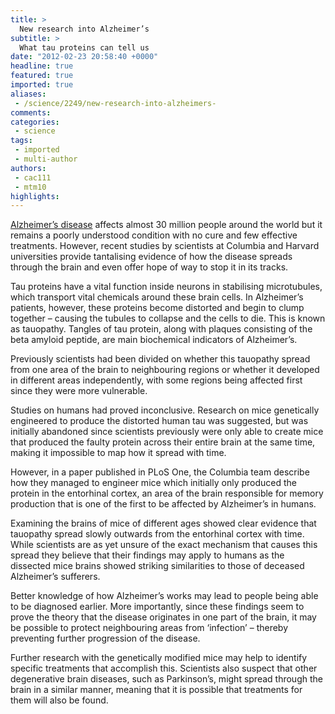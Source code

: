 ```yaml
---
title: >
  New research into Alzheimer’s
subtitle: >
  What tau proteins can tell us
date: "2012-02-23 20:58:40 +0000"
headline: true
featured: true
imported: true
aliases:
 - /science/2249/new-research-into-alzheimers-
comments:
categories:
 - science
tags:
 - imported
 - multi-author
authors:
 - cac111
 - mtm10
highlights:
---
```


[Alzheimer’s disease](http://alzheimers.org.uk/site/scripts/documents_info.php?documentID=100) affects almost 30 million people around the world but it remains a poorly understood condition with no cure and few effective treatments. However, recent studies by scientists at Columbia and Harvard universities provide tantalising evidence of how the disease spreads through the brain and even offer hope of way to stop it in its tracks.

Tau proteins have a vital function inside neurons in stabilising microtubules, which transport vital chemicals around these brain cells. In Alzheimer’s patients, however, these proteins become distorted and begin to clump together – causing the tubules to collapse and the cells to die. This is known as tauopathy. Tangles of tau protein, along with plaques consisting of the beta amyloid peptide, are main biochemical indicators of Alzheimer’s.

Previously scientists had been divided on whether this tauopathy spread from one area of the brain to neighbouring regions or whether it developed in different areas independently, with some regions being affected first since they were more vulnerable.

Studies on humans had proved inconclusive. Research on mice genetically engineered to produce the distorted human tau was suggested, but was initially abandoned since scientists previously were only able to create mice that produced the faulty protein across their entire brain at the same time, making it impossible to map how it spread with time.

However, in a paper published in PLoS One, the Columbia team describe how they managed to engineer mice which initially only produced the protein in the entorhinal cortex, an area of the brain responsible for memory production that is one of the first to be affected by Alzheimer’s in humans.

Examining the brains of mice of different ages showed clear evidence that tauopathy spread slowly outwards from the entorhinal cortex with time. While scientists are as yet unsure of the exact mechanism that causes this spread they believe that their findings may apply to humans as the dissected mice brains showed striking similarities to those of deceased Alzheimer’s sufferers.

Better knowledge of how Alzheimer’s works may lead to people being able to be diagnosed earlier. More importantly, since these findings seem to prove the theory that the disease originates in one part of the brain, it may be possible to protect neighbouring areas from ‘infection’ – thereby preventing further progression of the disease.

Further research with the genetically modified mice may help to identify specific treatments that accomplish this. Scientists also suspect that other degenerative brain diseases, such as Parkinson’s, might spread through the brain in a similar manner, meaning that it is possible that treatments for them will also be found.
